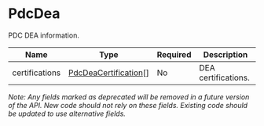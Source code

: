 # PdcDea

PDC DEA information.

| Name | Type | Required | Description |
| - | - | - | - |
| certifications | [PdcDeaCertification](pdc-dea-certification.md)[] | No | DEA certifications. |

*Note: Any fields marked as deprecated will be removed in a future version of the API. New code should not rely on these fields. Existing code should be updated to use alternative fields.*

